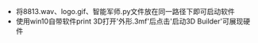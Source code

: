 * 将8813.wav、logo.gif、智能军师.py文件放在同一路径下即可启动软件
* 使用win10自带软件print 3D打开'外形.3mf'后点击'启动3D Builder'可展现硬件 

